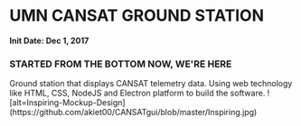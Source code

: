 # UMN CANSAT GROUND STATION
**Init Date: Dec 1, 2017**
<h3>STARTED FROM THE BOTTOM NOW, WE'RE HERE</h3>
Ground station that displays CANSAT telemetry data. Using web technology like HTML, CSS, NodeJS and Electron platform to build the software.
![alt=Inspiring-Mockup-Design](https://github.com/akiet00/CANSATgui/blob/master/Inspiring.jpg)
